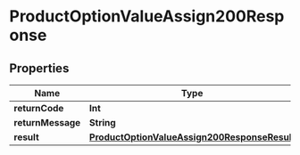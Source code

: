 

# ProductOptionValueAssign200Response


## Properties

Name | Type | Description | Notes
------------ | ------------- | ------------- | -------------
**returnCode** | **Int** |  |  [optional]
**returnMessage** | **String** |  |  [optional]
**result** | [**ProductOptionValueAssign200ResponseResult**](ProductOptionValueAssign200ResponseResult.md) |  |  [optional]



